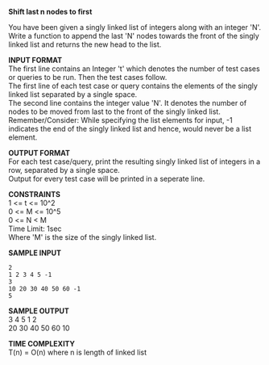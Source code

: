 **Shift last n nodes to first**

You have been given a singly linked list of integers along with an integer 'N'. Write a function to append the last 'N' nodes towards the front of the singly linked list and returns the new head to the list.

**INPUT FORMAT**\
The first line contains an Integer 't' which denotes the number of test cases or queries to be run. Then the test cases follow.\
The first line of each test case or query contains the elements of the singly linked list separated by a single space.\
The second line contains the integer value 'N'. It denotes the number of nodes to be moved from last to the front of the singly linked list.\
Remember/Consider: While specifying the list elements for input, -1 indicates the end of the singly linked list and hence, would never be a list element.

**OUTPUT FORMAT**\
For each test case/query, print the resulting singly linked list of integers in a row, separated by a single space.\
Output for every test case will be printed in a seperate line.

**CONSTRAINTS**\
1 <= t <= 10^2\
0 <= M <= 10^5\
0 <= N < M\
Time Limit: 1sec\
Where 'M' is the size of the singly linked list.

**SAMPLE INPUT**
```
2
1 2 3 4 5 -1
3
10 20 30 40 50 60 -1
5
```
**SAMPLE OUTPUT**\
3 4 5 1 2\
20 30 40 50 60 10

**TIME COMPLEXITY**\
T(n) = O(n) where n is length of linked list